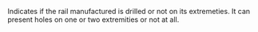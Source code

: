 Indicates if the rail manufactured is drilled or not on its extremeties. It can present holes on one or two extremities or not at all.
